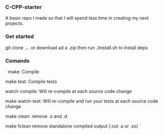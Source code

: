 ### C-CPP-starter

A basic repo I made so that I will spend less time in creating my next projects.

### Get started

git clone .... or download ad a .zip
then run ./install.sh to install deps

### Comands 

`
make:             Compile

make test:        Compile tests

watch-compile:    Will re-compile at each source code change

make watch-test:  Will re-compile and run your tests at each source code change

make clean:       remove .o and .d

make fclean       remove standalone compiled output (.out .a or .so)
`


